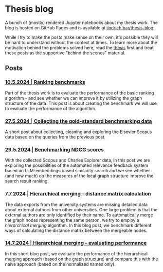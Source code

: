 # Thesis blog

A bunch of (mostly) rendered Jupyter notebooks about my thesis work. The blog is hosted on GitHub Pages and is available at [jindrich.bar/thesis-blog](https://jindrich.bar/edu/thesis-blog).

While I try to make the posts make sense on their own, it's possible they will be hard to understand without the context at times.
To learn more about the motivation behind the problems solved here, read the [thesis](https://barjin.github.io/master-thesis/bar-social-network-analysis-in-academic-environment-2024.pdf) first and treat these posts as the supportive "behind the scenes" material.

## Posts

### [10.5.2024 | Ranking benchmarks](./ranking-benchmarks/index.md)

Part of the thesis work is to evaluate the performance of the basic ranking algorithm - and see whether we can improve it by utilizing the graph structure of the data. 
This post is about creating the benchmark we will use to evaluate the performance of the algorithm.

### [27.5.2024 | Collecting the gold-standard benchmarking data](./collecting-data/index.md)

A short post about collecting, cleaning and exploring the Elsevier Scopus data based on the queries from the previous post.

### [29.5.2024 | Benchmarking NDCG scores](./ndcg-benchmark/index.md)

With the collected Scopus and Charles Explorer data, in this post we are exploring the possibilities of the automated relevance feedback system based on LLM-embeddings based similarity search and we see whether (and how much) do the measures of the local graph structure improve the search result ranking.

### [7.7.2024 | Hierarchical merging - distance matrix calculation](./inference-distance-matrix/index.md)

The data exports from the university systems are missing detailed data about external authors from other universities. 
One large problem is that the external authors are only identified by their name.
To automatically merge the graph nodes representing the same person, we try to employ a *hierarchical merging* algorithm. 
In this blog post, we benchmark different ways of calculating the distance matrix between the mergeable nodes.

### [14.7.2024 | Hierarchical merging - evaluating performance](./inference-hierarchical/index.md)

In this short blog post, we evaluate the performance of the hierarchical merging approach (based on the graph structure) and compare this with the
naïve approach (based on the normalized names only).
